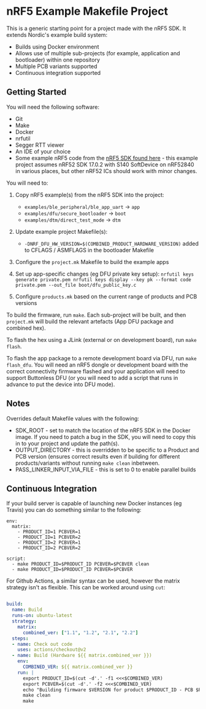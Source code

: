 # nRF5 Example Makefile Project

This is a generic starting point for a project made with the nRF5 SDK. It extends Nordic's example build system:

* Builds using Docker environment
* Allows use of multiple sub-projects (for example, application and bootloader) within one repository
* Multiple PCB variants supported
* Continuous integration supported

## Getting Started

You will need the following software:

* Git
* Make
* Docker
* nrfutil
* Segger RTT viewer
* An IDE of your choice
* Some example nRF5 code from the [nRF5 SDK found here](https://developer.nordicsemi.com/nRF5_SDK/nRF5_SDK_v17.x.x/) - this example project assumes nRF52 SDK 17.0.2 with S140 SoftDevice on nRF52840 in various places, but other nRF52 ICs should work with minor changes.

You will need to:

1. Copy nRF5 example(s) from the nRF5 SDK into the project:
    * `examples/ble_peripheral/ble_app_uart` -> `app`
    * `examples/dfu/secure_bootloader` -> `boot`
    * `examples/dtm/direct_test_mode` -> `dtm`
2. Update example project Makefile(s):
	- `-DNRF_DFU_HW_VERSION=$(COMBINED_PRODUCT_HARDWARE_VERSION)` added to CFLAGS / ASMFLAGS in the bootloader Makefile
3. Configure the `project.mk` Makefile to build the example apps
4. Set up app-specific changes (eg DFU private key setup):
`
nrfutil keys generate private.pem
nrfutil keys display --key pk --format code private.pem --out_file boot/dfu_public_key.c
`

5. Configure `products.mk` based on the current range of products and PCB versions

To build the firmware, run `make`. Each sub-project will be built, and then `project.mk` will build the relevant artefacts (App DFU package and combined hex). 

To flash the hex using a JLink (external or on development board), run `make flash`.

To flash the app package to a remote development board via DFU, run `make flash_dfu`. You will need an nRF5 dongle or development board with the correct connectivity firmware flashed and your application will need to support Buttonless DFU (or you will need to add a script that runs in advance to put the device into DFU mode).

## Notes

Overrides default Makefile values with the following:
* SDK_ROOT - set to match the location of the nRF5 SDK in the Docker image. If you need to patch a bug in the SDK, you will need to copy this in to your project and update the path(s).
* OUTPUT_DIRECTORY - this is overridden to be specific to a Product and PCB version (ensures correct results even if building for different products/variants without running `make clean` inbetween.
* PASS_LINKER_INPUT_VIA_FILE - this is set to 0 to enable parallel builds

## Continuous Integration

If your build server is capable of launching new Docker instances (eg Travis) you can do something similar to the following:

```
env:
  matrix:
    - PRODUCT_ID=1 PCBVER=1
    - PRODUCT_ID=1 PCBVER=2
    - PRODUCT_ID=2 PCBVER=1
    - PRODUCT_ID=2 PCBVER=2

script: 
  - make PRODUCT_ID=$PRODUCT_ID PCBVER=$PCBVER clean
  - make PRODUCT_ID=$PRODUCT_ID PCBVER=$PCBVER
```

For Github Actions, a similar syntax can be used, however the matrix strategy isn't as flexible. This can be worked around using `cut`:

``` build.yml

build:
  name: Build
  runs-on: ubuntu-latest
  strategy:
    matrix:
      combined_ver: ["1.1", "1.2", "2.1", "2.2"]
  steps:
  - name: Check out code
    uses: actions/checkout@v2
  - name: Build (Hardware ${{ matrix.combined_ver }})
    env:
      COMBINED_VER: ${{ matrix.combined_ver }}
    run: |
      export PRODUCT_ID=$(cut -d'.' -f1 <<<$COMBINED_VER)
      export PCBVER=$(cut -d'.' -f2 <<<$COMBINED_VER)
      echo "Building firmware $VERSION for product $PRODUCT_ID - PCB $PCBVER"
      make clean
      make
```
